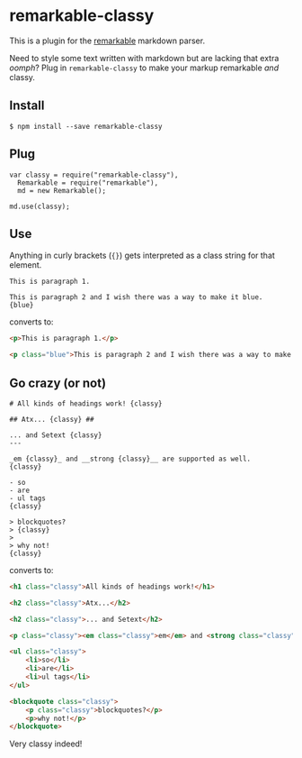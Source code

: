 remarkable-classy
===

This is a plugin for the [remarkable](https://github.com/jonschlinkert/remarkable) markdown parser.

Need to style some text written with markdown but are lacking that extra *oomph*? Plug in `remarkable-classy` to make your markup remarkable *and* classy.

Install
---

```
$ npm install --save remarkable-classy
```

Plug
---

```
var classy = require("remarkable-classy"),
  Remarkable = require("remarkable"),
  md = new Remarkable();

md.use(classy);
```

Use
---

Anything in curly brackets (`{}`) gets interpreted as a class string for that element.

```
This is paragraph 1.

This is paragraph 2 and I wish there was a way to make it blue.
{blue}
```

converts to:

```html
<p>This is paragraph 1.</p>

<p class="blue">This is paragraph 2 and I wish there was a way to make it blue.</p>
```

Go crazy (or not)
---

```
# All kinds of headings work! {classy}

## Atx... {classy} ##

... and Setext {classy}
---

_em {classy}_ and __strong {classy}__ are supported as well.
{classy}

- so
- are
- ul tags
{classy}

> blockquotes?
> {classy}
>
> why not!
{classy}
```

converts to:

```html
<h1 class="classy">All kinds of headings work!</h1>

<h2 class="classy">Atx...</h2>

<h2 class="classy">... and Setext</h2>

<p class="classy"><em class="classy">em</em> and <strong class="classy">strong</strong> are supported as well.

<ul class="classy">
	<li>so</li>
	<li>are</li>
	<li>ul tags</li>
</ul>

<blockquote class="classy">
	<p class="classy">blockquotes?</p>
	<p>why not!</p>
</blockquote>
```

Very classy indeed!
